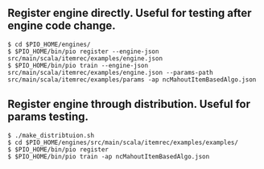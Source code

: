
## Register engine directly. Useful for testing after engine code change.
```
$ cd $PIO_HOME/engines/
$ $PIO_HOME/bin/pio register --engine-json src/main/scala/itemrec/examples/engine.json
$ $PIO_HOME/bin/pio train --engine-json src/main/scala/itemrec/examples/engine.json --params-path src/main/scala/itemrec/examples/params -ap ncMahoutItemBasedAlgo.json
```

## Register engine through distribution. Useful for params testing.
```
$ ./make_distribtuion.sh
$ cd $PIO_HOME/engines/src/main/scala/itemrec/examples/examples/
$ $PIO_HOME/bin/pio register
$ $PIO_HOME/bin/pio train -ap ncMahoutItemBasedAlgo.json
```
